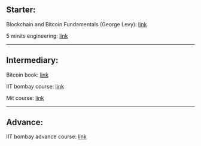 ## Starter:

Blockchain and Bitcoin Fundamentals (George Levy): <a href="https://www.udemy.com/course/blockchain-and-bitcoin-fundamentals/">link</a> <br>

5 minits engineering: <a href="https://www.youtube.com/playlist?list=PLYwpaL_SFmcDFRupamGc-9zc-vQqvkQnn">link</a> <br>

---

## Intermediary:

Bitcoin book: <a href="https://github.com/bitcoinbook/bitcoinbook">link</a> <br>

IIT bombay course: <a href="https://www.youtube.com/playlist?list=PLfmqK5mMBWj9dEmo91RBJd3xHx4TQi8bA">link</a>

Mit course: <a href="https://www.youtube.com/playlist?list=PLUl4u3cNGP63UUkfL0onkxF6MYgVa04Fn">link</a>

---

## Advance:

IIT bombay advance course: <a href="https://www.youtube.com/playlist?list=PLfmqK5mMBWj8HlQNOiKTe2Dx5XL6iRGQG">link</a>

